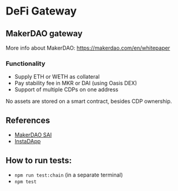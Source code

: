 # DeFi Gateway

## MakerDAO gateway

More info about MakerDAO: https://makerdao.com/en/whitepaper

### Functionality
- Supply ETH or WETH as collateral
- Pay stability fee in MKR or DAI (using Oasis DEX)
- Support of multiple CDPs on one address

No assets are stored on a smart contract, besides CDP ownership.

## References
- [MakerDAO SAI](https://github.com/makerdao/sai)
- [InstaDApp](https://github.com/InstaDApp/InstaContract)

## How to run tests:
- `npm run test:chain` (in a separate terminal)
- `npm test`